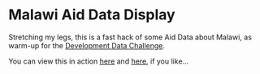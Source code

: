 # Malawi Aid Data Display

Stretching my legs, this is a fast hack of some Aid Data about Malawi, as warm-up for the [Development Data Challenge][ddc].

You can view this in action [here][map] and [here][pie], if you like...

[ddc]: http://developmentdatachallenge.org/
[map]: http://krisajenkins.github.com/hack-malawi/
[pie]: http://krisajenkins.github.com/hack-malawi/group_pie.html
